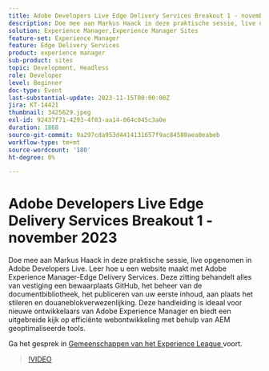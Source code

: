 ```yaml
---
title: Adobe Developers Live Edge Delivery Services Breakout 1 - november 2023
description: Doe mee aan Markus Haack in deze praktische sessie, live opgenomen in Adobe Developers Live. Leer hoe u een website maakt met Adobe Experience Manager-Edge Delivery Services. Deze zitting behandelt alles van vestiging een bewaarplaats GitHub, het beheer van de documentbibliotheek, het publiceren van uw eerste inhoud, aan plaats het stileren en douaneblokverwezenlijking. Deze handleiding is ideaal voor nieuwe ontwikkelaars van Adobe Experience Manager en biedt een uitgebreide kijk op efficiënte webontwikkeling met behulp van AEM geoptimaliseerde tools.
solution: Experience Manager,Experience Manager Sites
feature-set: Experience Manager
feature: Edge Delivery Services
product: experience manager
sub-product: sites
topic: Development, Headless
role: Developer
level: Beginner
doc-type: Event
last-substantial-update: 2023-11-15T00:00:00Z
jira: KT-14421
thumbnail: 3425629.jpeg
exl-id: 92437f71-4293-4f03-aa14-064c045c3a0e
duration: 1868
source-git-commit: 9a297cda953d4414131657f9ac84580aea0eabeb
workflow-type: tm+mt
source-wordcount: '180'
ht-degree: 0%

---
```


# Adobe Developers Live Edge Delivery Services Breakout 1 - november 2023

Doe mee aan Markus Haack in deze praktische sessie, live opgenomen in Adobe Developers Live. Leer hoe u een website maakt met Adobe Experience Manager-Edge Delivery Services. Deze zitting behandelt alles van vestiging een bewaarplaats GitHub, het beheer van de documentbibliotheek, het publiceren van uw eerste inhoud, aan plaats het stileren en douaneblokverwezenlijking. Deze handleiding is ideaal voor nieuwe ontwikkelaars van Adobe Experience Manager en biedt een uitgebreide kijk op efficiënte webontwikkeling met behulp van AEM geoptimaliseerde tools.

Ga het gesprek in [ Gemeenschappen van het Experience League ](https://adobe.ly/3Q82EUF) voort.

>[!VIDEO](https://video.tv.adobe.com/v/3425629/?learn=on)
